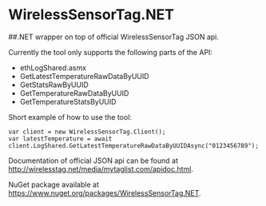 # WirelessSensorTag.NET

##.NET wrapper on top of official WirelessSensorTag JSON api.

Currently the tool only supports the following parts of the API:

* ethLogShared.asmx 
 * GetLatestTemperatureRawDataByUUID
 * GetStatsRawByUUID
 * GetTemperatureRawDataByUUID
 * GetTemperatureStatsByUUID

Short example of how to use the tool:
```
var client = new WirelessSensorTag.Client();
var latestTemperature = await client.LogShared.GetLatestTemperatureRawDataByUUIDAsync("0123456789");
```

Documentation of official JSON api can be found at http://wirelesstag.net/media/mytaglist.com/apidoc.html.

NuGet package available at https://www.nuget.org/packages/WirelessSensorTag.NET.
